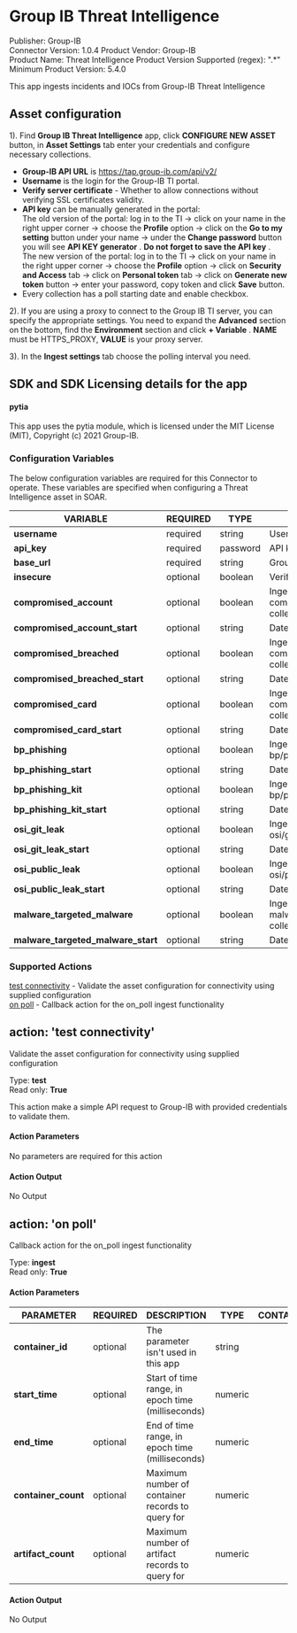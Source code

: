 [comment]: # "Auto-generated SOAR connector documentation"
# Group IB Threat Intelligence

Publisher: Group\-IB  
Connector Version: 1\.0\.4 
Product Vendor: Group\-IB  
Product Name: Threat Intelligence
Product Version Supported (regex): "\.\*"  
Minimum Product Version: 5\.4\.0  

This app ingests incidents and IOCs from Group\-IB Threat Intelligence

[comment]: # "File: readme.md"
[comment]: # ""
[comment]: # "    Licensed under Apache 2.0 (https://www.apache.org/licenses/LICENSE-2.0.txt)"
[comment]: # ""
## Asset configuration

1). Find **Group IB Threat Intelligence** app, click **CONFIGURE NEW ASSET** button,
in **Asset Settings** tab enter your credentials and configure necessary collections.

-   **Group-IB API URL** is https://tap.group-ib.com/api/v2/
-   **Username** is the login for the Group-IB TI portal.
-   **Verify server certificate** - Whether to allow connections without verifying SSL certificates
    validity.
-   **API key** can be manually generated in the portal:  
    The old version of the portal: log in to the TI -> click on your name in the right upper corner
    -> choose the **Profile** option -> click on the **Go to my setting** button under your name ->
    under the **Change password** button you will see **API KEY generator** . **Do not forget to
    save the API key** .  
    The new version of the portal: log in to the TI -> click on your name in the right upper corner
    -> choose the **Profile** option -> click on **Security and Access** tab -> click on **Personal
    token** tab -> click on **Generate new token** button -> enter your password, copy token and
    click **Save** button.
-   Every collection has a poll starting date and enable checkbox.

2). If you are using a proxy to connect to the Group IB TI server, you can specify the appropriate
settings. You need to expand the **Advanced** section on the bottom, find the **Environment**
section and click **+ Variable** . **NAME** must be HTTPS_PROXY, **VALUE** is your proxy server.

3). In the **Ingest settings** tab choose the polling interval you need.

## SDK and SDK Licensing details for the app

#### pytia

This app uses the pytia module, which is licensed under the MIT License (MIT), Copyright (c) 2021
Group-IB.


### Configuration Variables
The below configuration variables are required for this Connector to operate.  These variables are specified when configuring a Threat Intelligence asset in SOAR.

VARIABLE | REQUIRED | TYPE | DESCRIPTION
-------- | -------- | ---- | -----------
**username** |  required  | string | Username
**api\_key** |  required  | password | API key
**base\_url** |  required  | string | Group\-IB API URL
**insecure** |  optional  | boolean | Verify server certificate
**compromised\_account** |  optional  | boolean | Ingest incidents from compromised/account collection
**compromised\_account\_start** |  optional  | string | Date to start
**compromised\_breached** |  optional  | boolean | Ingest incidents from compromised/breached collection
**compromised\_breached\_start** |  optional  | string | Date to start
**compromised\_card** |  optional  | boolean | Ingest incidents from compromised/card collection
**compromised\_card\_start** |  optional  | string | Date to start
**bp\_phishing** |  optional  | boolean | Ingest incidents from bp/phishing collection
**bp\_phishing\_start** |  optional  | string | Date to start
**bp\_phishing\_kit** |  optional  | boolean | Ingest incidents from bp/phishing\_kit collection
**bp\_phishing\_kit\_start** |  optional  | string | Date to start
**osi\_git\_leak** |  optional  | boolean | Ingest incidents from osi/git\_leak collection
**osi\_git\_leak\_start** |  optional  | string | Date to start
**osi\_public\_leak** |  optional  | boolean | Ingest incidents from osi/public\_leak collection
**osi\_public\_leak\_start** |  optional  | string | Date to start
**malware\_targeted\_malware** |  optional  | boolean | Ingest incidents from malware/targeted\_malware collection
**malware\_targeted\_malware\_start** |  optional  | string | Date to start

### Supported Actions  
[test connectivity](#action-test-connectivity) - Validate the asset configuration for connectivity using supplied configuration  
[on poll](#action-on-poll) - Callback action for the on\_poll ingest functionality  

## action: 'test connectivity'
Validate the asset configuration for connectivity using supplied configuration

Type: **test**  
Read only: **True**

This action make a simple API request to Group\-IB with provided credentials to validate them\.

#### Action Parameters
No parameters are required for this action

#### Action Output
No Output  

## action: 'on poll'
Callback action for the on\_poll ingest functionality

Type: **ingest**  
Read only: **True**

#### Action Parameters
PARAMETER | REQUIRED | DESCRIPTION | TYPE | CONTAINS
--------- | -------- | ----------- | ---- | --------
**container\_id** |  optional  | The parameter isn't used in this app | string | 
**start\_time** |  optional  | Start of time range, in epoch time \(milliseconds\) | numeric | 
**end\_time** |  optional  | End of time range, in epoch time \(milliseconds\) | numeric | 
**container\_count** |  optional  | Maximum number of container records to query for | numeric | 
**artifact\_count** |  optional  | Maximum number of artifact records to query for | numeric | 

#### Action Output
No Output
